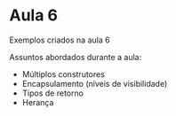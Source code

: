 # Aula 6
Exemplos criados na aula 6

Assuntos abordados durante a aula:

- Múltiplos construtores
- Encapsulamento (níveis de visibilidade)
- Tipos de retorno
- Herança
